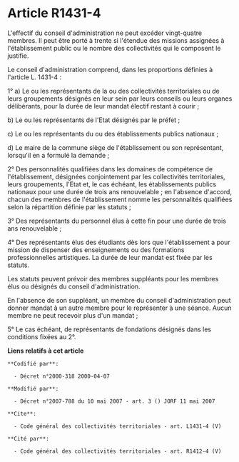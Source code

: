 # Article R1431-4

L'effectif du conseil d'administration ne peut excéder vingt-quatre membres. Il peut être porté à trente si l'étendue des
missions assignées à l'établissement public ou le nombre des collectivités qui le composent le justifie. 

Le conseil d'administration comprend, dans les proportions définies à l'article L. 1431-4 : 

1° a) Le ou les représentants de la ou des collectivités territoriales ou de leurs groupements désignés en leur sein par
leurs conseils ou leurs organes délibérants, pour la durée de leur mandat électif restant à courir ; 

b) Le ou les représentants de l'Etat désignés par le préfet ; 

c) Le ou les représentants du ou des établissements publics nationaux ; 

d) Le maire de la commune siège de l'établissement ou son représentant, lorsqu'il en a formulé la demande ; 

2° Des personnalités qualifiées dans les domaines de compétence de l'établissement, désignées conjointement par les
collectivités territoriales, leurs groupements, l'Etat et, le cas échéant, les établissements publics nationaux pour une
durée de trois ans renouvelable ; en l'absence d'accord, chacun des membres de l'établissement nomme les personnalités
qualifiées selon la répartition définie par les statuts ; 

3° Des représentants du personnel élus à cette fin pour une durée de trois ans renouvelable ; 

4° Des représentants élus des étudiants dès lors que l'établissement a pour mission de dispenser des enseignements ou des
formations professionnelles artistiques. La durée de leur mandat est fixée par les statuts. 

Les statuts peuvent prévoir des membres suppléants pour les membres élus ou désignés du conseil d'administration. 

En l'absence de son suppléant, un membre du conseil d'administration peut donner mandat à un autre membre pour le représenter
à une séance. Aucun membre ne peut recevoir plus d'un mandat ; 

5° Le cas échéant, de représentants de fondations désignés dans les conditions fixées au 2°.

**Liens relatifs à cet article**

	**Codifié par**:

	  - Décret n°2000-318 2000-04-07

	**Modifié par**:

	  - Décret n°2007-788 du 10 mai 2007 - art. 3 () JORF 11 mai 2007

	**Cite**:

	  - Code général des collectivités territoriales - art. L1431-4 (V)

	**Cité par**:

	  - Code général des collectivités territoriales - art. R1412-4 (V)
